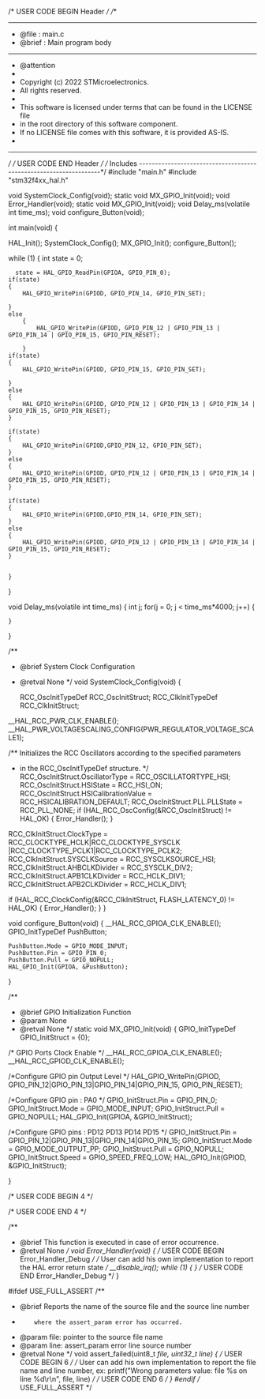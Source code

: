 /* USER CODE BEGIN Header */
/**
  ******************************************************************************
  * @file           : main.c
  * @brief          : Main program body
  ******************************************************************************
  * @attention
  *
  * Copyright (c) 2022 STMicroelectronics.
  * All rights reserved.
  *
  * This software is licensed under terms that can be found in the LICENSE file
  * in the root directory of this software component.
  * If no LICENSE file comes with this software, it is provided AS-IS.
  *
  ******************************************************************************
  */
/* USER CODE END Header */
/* Includes ------------------------------------------------------------------*/
#include "main.h"
#include "stm32f4xx_hal.h"


void SystemClock_Config(void);
static void MX_GPIO_Init(void);
void Error_Handler(void);
static void MX_GPIO_Init(void);
void Delay_ms(volatile int time_ms);
void configure_Button(void);

int main(void)
{

  HAL_Init();
  SystemClock_Config();
   MX_GPIO_Init();
   configure_Button();


  while (1)
  {
     int state = 0;

	  state = HAL_GPIO_ReadPin(GPIOA, GPIO_PIN_0);
    if(state)
    {
    	HAL_GPIO_WritePin(GPIOD, GPIO_PIN_14, GPIO_PIN_SET);

    }
    else
    	{
    		HAL_GPIO_WritePin(GPIOD, GPIO_PIN_12 | GPIO_PIN_13 | GPIO_PIN_14 | GPIO_PIN_15, GPIO_PIN_RESET);

    	}
    if(state)
    {
    	HAL_GPIO_WritePin(GPIOD, GPIO_PIN_15, GPIO_PIN_SET);

    }
    else
    {
    	HAL_GPIO_WritePin(GPIOD, GPIO_PIN_12 | GPIO_PIN_13 | GPIO_PIN_14 | GPIO_PIN_15, GPIO_PIN_RESET);
    }

    if(state)
    {
    	HAL_GPIO_WritePin(GPIOD,GPIO_PIN_12, GPIO_PIN_SET);
    }
    else
    {
    	HAL_GPIO_WritePin(GPIOD, GPIO_PIN_12 | GPIO_PIN_13 | GPIO_PIN_14 | GPIO_PIN_15, GPIO_PIN_RESET);
    }

    if(state)
    {
    	HAL_GPIO_WritePin(GPIOD,GPIO_PIN_14, GPIO_PIN_SET);
    }
    else
    {
    	HAL_GPIO_WritePin(GPIOD, GPIO_PIN_12 | GPIO_PIN_13 | GPIO_PIN_14 | GPIO_PIN_15, GPIO_PIN_RESET);
    }


    }

  }


void Delay_ms(volatile int time_ms)
{
	int j;
	for(j = 0; j < time_ms*4000; j++)
	{

	}
}

/**
  * @brief System Clock Configuration
  * @retval None
  */
void SystemClock_Config(void)
{

	RCC_OscInitTypeDef RCC_OscInitStruct;
	RCC_ClkInitTypeDef RCC_ClkInitStruct;

  __HAL_RCC_PWR_CLK_ENABLE();
  __HAL_PWR_VOLTAGESCALING_CONFIG(PWR_REGULATOR_VOLTAGE_SCALE1);

  /** Initializes the RCC Oscillators according to the specified parameters
  * in the RCC_OscInitTypeDef structure.
  */
  RCC_OscInitStruct.OscillatorType = RCC_OSCILLATORTYPE_HSI;
  RCC_OscInitStruct.HSIState = RCC_HSI_ON;
  RCC_OscInitStruct.HSICalibrationValue = RCC_HSICALIBRATION_DEFAULT;
  RCC_OscInitStruct.PLL.PLLState = RCC_PLL_NONE;
  if (HAL_RCC_OscConfig(&RCC_OscInitStruct) != HAL_OK)
  {
    Error_Handler();
  }


  RCC_ClkInitStruct.ClockType = RCC_CLOCKTYPE_HCLK|RCC_CLOCKTYPE_SYSCLK
                              |RCC_CLOCKTYPE_PCLK1|RCC_CLOCKTYPE_PCLK2;
  RCC_ClkInitStruct.SYSCLKSource = RCC_SYSCLKSOURCE_HSI;
  RCC_ClkInitStruct.AHBCLKDivider = RCC_SYSCLK_DIV2;
  RCC_ClkInitStruct.APB1CLKDivider = RCC_HCLK_DIV1;
  RCC_ClkInitStruct.APB2CLKDivider = RCC_HCLK_DIV1;

  if (HAL_RCC_ClockConfig(&RCC_ClkInitStruct, FLASH_LATENCY_0) != HAL_OK)
  {
    Error_Handler();
  }
}


void configure_Button(void)
{
	__HAL_RCC_GPIOA_CLK_ENABLE();
	GPIO_InitTypeDef PushButton;

	PushButton.Mode = GPIO_MODE_INPUT;
	PushButton.Pin = GPIO_PIN_0;
	PushButton.Pull = GPIO_NOPULL;
	HAL_GPIO_Init(GPIOA, &PushButton);


}


/**
  * @brief GPIO Initialization Function
  * @param None
  * @retval None
  */
static void MX_GPIO_Init(void)
{
  GPIO_InitTypeDef GPIO_InitStruct = {0};

  /* GPIO Ports Clock Enable */
  __HAL_RCC_GPIOA_CLK_ENABLE();
  __HAL_RCC_GPIOD_CLK_ENABLE();

  /*Configure GPIO pin Output Level */
  HAL_GPIO_WritePin(GPIOD, GPIO_PIN_12|GPIO_PIN_13|GPIO_PIN_14|GPIO_PIN_15, GPIO_PIN_RESET);

  /*Configure GPIO pin : PA0 */
  GPIO_InitStruct.Pin = GPIO_PIN_0;
  GPIO_InitStruct.Mode = GPIO_MODE_INPUT;
  GPIO_InitStruct.Pull = GPIO_NOPULL;
  HAL_GPIO_Init(GPIOA, &GPIO_InitStruct);

  /*Configure GPIO pins : PD12 PD13 PD14 PD15 */
  GPIO_InitStruct.Pin = GPIO_PIN_12|GPIO_PIN_13|GPIO_PIN_14|GPIO_PIN_15;
  GPIO_InitStruct.Mode = GPIO_MODE_OUTPUT_PP;
  GPIO_InitStruct.Pull = GPIO_NOPULL;
  GPIO_InitStruct.Speed = GPIO_SPEED_FREQ_LOW;
  HAL_GPIO_Init(GPIOD, &GPIO_InitStruct);

}

/* USER CODE BEGIN 4 */

/* USER CODE END 4 */

/**
  * @brief  This function is executed in case of error occurrence.
  * @retval None
  */
void Error_Handler(void)
{
  /* USER CODE BEGIN Error_Handler_Debug */
  /* User can add his own implementation to report the HAL error return state */
  __disable_irq();
  while (1)
  {
  }
  /* USER CODE END Error_Handler_Debug */
}

#ifdef  USE_FULL_ASSERT
/**
  * @brief  Reports the name of the source file and the source line number
  *         where the assert_param error has occurred.
  * @param  file: pointer to the source file name
  * @param  line: assert_param error line source number
  * @retval None
  */
void assert_failed(uint8_t *file, uint32_t line)
{
  /* USER CODE BEGIN 6 */
  /* User can add his own implementation to report the file name and line number,
     ex: printf("Wrong parameters value: file %s on line %d\r\n", file, line) */
  /* USER CODE END 6 */
}
#endif /* USE_FULL_ASSERT */
